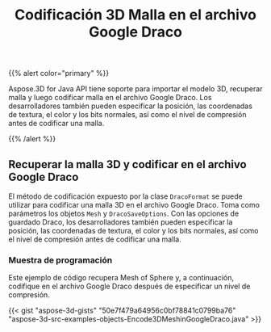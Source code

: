 ﻿---
title: Codificación 3D Malla en el archivo Google Draco
type: docs
weight: 30
url: /es/java/encoding-3d-mesh-in-the-google-draco-file/
description: Aspose.3D for Java API tiene soporte para importar el modelo 3D, recuperar malla y luego codificar malla en el archivo Google Draco.
---
{{% alert color="primary" %}} 

Aspose.3D for Java API tiene soporte para importar el modelo 3D, recuperar malla y luego codificar malla en el archivo Google Draco. Los desarrolladores también pueden especificar la posición, las coordenadas de textura, el color y los bits normales, así como el nivel de compresión antes de codificar una malla.

{{% /alert %}} 
## **Recuperar la malla 3D y codificar en el archivo Google Draco**
El método de codificación expuesto por la clase `DracoFormat` se puede utilizar para codificar una malla 3D en el archivo Google Draco. Toma como parámetros los objetos `Mesh` y `DracoSaveOptions`. Con las opciones de guardado Draco, los desarrolladores también pueden especificar la posición, las coordenadas de textura, el color y los bits normales, así como el nivel de compresión antes de codificar una malla.
### **Muestra de programación**
Este ejemplo de código recupera Mesh of Sphere y, a continuación, codifique en el archivo Google Draco después de especificar un nivel de compresión.

{{< gist "aspose-3d-gists" "50e7f479a64956c0bf78841c0799ba76" "aspose-3d-src-examples-objects-Encode3DMeshinGoogleDraco.java" >}}
